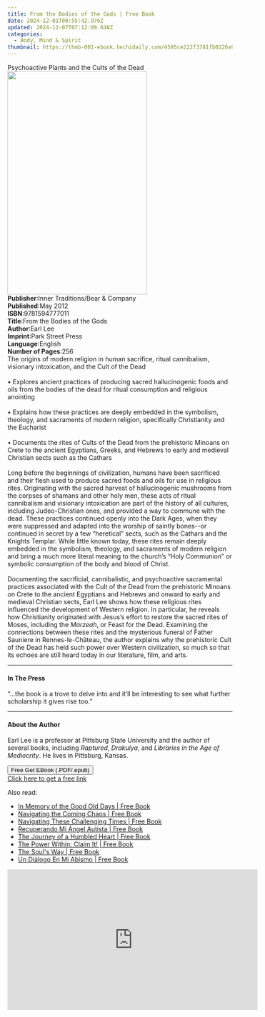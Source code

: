 ```yaml
---
title: From the Bodies of the Gods | Free Book
date: 2024-12-01T00:55:42.976Z
updated: 2024-12-07T07:12:09.648Z
categories:
  - Body, Mind & Spirit
thumbnail: https://thmb-001-ebook.techidaily.com/4595ce222f3781fb0226a9e91638b32a8f35c1f772b7af8cc4c2ceeee5d21a2e.jpg
---
```

<main id="book-container">
  <div class="flex flex-col">
    <div class="book-brief flex-1 py-6 px-4 sm:p-6 md:py-10 md:px-8">
      <!-- brief-->
      <div class="book-brief-main">
        Psychoactive Plants and the Cults of the Dead
      </div>
    </div>
    <div
      class="book-meta-info flex-1 grid gap-4 col-start-1 col-end-3 row-start-1 sm:mb-6 sm:grid-cols-4 lg:gap-6 lg:col-start-2 lg:row-end-6 lg:row-span-6 lg:mb-0"
    >
      <div
        class="book-meta-info-left place-content-center mt-4 p-4 text-sm leading-6 col-start-2 col-span-2 dark:text-slate-400"
      >
        <img
          class="w-full h-500 object-cover rounded-lg sm:h-255 sm:col-span-2 lg:col-span-full"
          src="https://img-001-ebook.techidaily.com/8048c08dfbbffaf5cd5d3124fc72317b4c38a7ca12de4e77c0ca923ebf88687d.jpg"
          alt=""
          width="312"
          height="500"
        />
      </div>
      <div
        class="book-meta-info-right mt-2 col-start-1 row-start-2 col-span-3 self-center"
      >
        <!-- meta data  -->
        <div class="flex flex-col px-4 md:px-8">
          <div class="flex-1">
            <strong>Publisher</strong>:<span class="px-2"
              >Inner Traditions/Bear &amp; Company</span
            >
          </div>
          <div class="flex-1">
            <strong>Published</strong>:<span class="px-2">May 2012</span>
          </div>
          <div class="flex-1">
            <strong>ISBN</strong>:<span class="px-2">9781594777011</span>
          </div>
          <div class="flex-1">
            <strong>Title</strong>:<span class="px-2"
              >From the Bodies of the Gods</span
            >
          </div>
          <div class="flex-1">
            <strong>Author</strong>:<span class="px-2">Earl Lee</span>
          </div>
          <div class="flex-1">
            <strong>Imprint</strong>:<span class="px-2">Park Street Press</span>
          </div>
          <div class="flex-1">
            <strong>Language</strong>:<span class="px-2">English</span>
          </div>
          <div class="flex-1">
            <strong>Number of Pages</strong>:<span class="px-2">256</span>
          </div>
        </div>
      </div>
    </div>
    <div class="book-description flex-1 py-6 px-4 sm:p-6 md:py-10 md:px-8">
      <div class="book-description-main">
        <div accordion-content="" id="description">
          The origins of modern religion in human sacrifice, ritual cannibalism,
          visionary intoxication, and the Cult of the Dead <br />
          <br />• Explores ancient practices of producing sacred hallucinogenic
          foods and oils from the bodies of the dead for ritual consumption and
          religious anointing <br />
          <br />• Explains how these practices are deeply embedded in the
          symbolism, theology, and sacraments of modern religion, specifically
          Christianity and the Eucharist <br />
          <br />• Documents the rites of Cults of the Dead from the prehistoric
          Minoans on Crete to the ancient Egyptians, Greeks, and Hebrews to
          early and medieval Christian sects such as the Cathars <br />
          <br />Long before the beginnings of civilization, humans have been
          sacrificed and their flesh used to produce sacred foods and oils for
          use in religious rites. Originating with the sacred harvest of
          hallucinogenic mushrooms from the corpses of shamans and other holy
          men, these acts of ritual cannibalism and visionary intoxication are
          part of the history of all cultures, including Judeo-Christian ones,
          and provided a way to commune with the dead. These practices continued
          openly into the Dark Ages, when they were suppressed and adapted into
          the worship of saintly bones--or continued in secret by a few
          “heretical” sects, such as the Cathars and the Knights Templar. While
          little known today, these rites remain deeply embedded in the
          symbolism, theology, and sacraments of modern religion and bring a
          much more literal meaning to the church’s “Holy Communion” or symbolic
          consumption of the body and blood of Christ. <br />
          <br />Documenting the sacrificial, cannibalistic, and psychoactive
          sacramental practices associated with the Cult of the Dead from the
          prehistoric Minoans on Crete to the ancient Egyptians and Hebrews and
          onward to early and medieval Christian sects, Earl Lee shows how these
          religious rites influenced the development of Western religion. In
          particular, he reveals how Christianity originated with Jesus’s effort
          to restore the sacred rites of Moses, including the <i>Marzeah</i>, or
          Feast for the Dead. Examining the connections between these rites and
          the mysterious funeral of Father Sauniere in Rennes-le-Château, the
          author explains why the prehistoric Cult of the Dead has held such
          power over Western civilization, so much so that its echoes are still
          heard today in our literature, film, and arts.
        </div>
        <div class="accordion-fader"></div>
      </div>
    </div>
    <div class="book-excerpts flex-1 py-6 px-4 sm:p-6 md:py-10 md:px-8">
      <!-- excerpts-->
      <div class="book-excerpts-main">
        <hr />
        <h4 class="placeholder placeholder-heading">
          <span>In The Press</span>
        </h4>
        <p>
          “...the book is a trove to delve into and it’ll be interesting to see
          what further scholarship it gives rise too.”
        </p>
      </div>
    </div>
    <div class="book-about-author flex-1 py-6 px-4 sm:p-6 md:py-10 md:px-8">
      <!-- about author-->
      <div class="book-main-author-main">
        <hr />
        <h4 class="placeholder placeholder-heading">
          <span>About the Author</span>
        </h4>
        <p>
          Earl Lee is a professor at Pittsburg State University and the author
          of several books, including <i>Raptured</i>, <i>Drakulya</i>, and
          <i>Libraries in the Age of Mediocrity</i>. He lives in Pittsburg,
          Kansas.
        </p>
      </div>
    </div>
    <div class="book-free-get flex-1 py-6 px-4 sm:p-6 md:py-10 md:px-8">
      <button
        id="btn-free-get"
        class="bg-blue-500 hover:bg-blue-700 text-white font-bold py-2 px-4 rounded"
      >
        Free Get EBook (.PDF/.epub)
      </button>
      <div id="countdown-display" class="px-2 text-lg mt-2"></div>
      <a
        id="free-link"
        class="hidden bg-blue-500 hover:bg-blue-700 text-white font-bold py-2 px-4 rounded"
        href="https://www.ebooks.com/en-us/book/95783072/from-the-bodies-of-the-gods/earl-lee/"
        target="_blank"
        >Click here to get a free link</a
      >
    </div>
    <script>
      let countdownTime = 0;
      let countdownInterval = null;
      document
        .getElementById('btn-free-get')
        .addEventListener('click', startCountdown);
      function startCountdown() {
        countdownTime = new Date().getTime() + 60000 * 3;
        countdownInterval = setInterval(updateCountdown, 1000);
        document.getElementById('btn-free-get').disabled = true;
        document
          .getElementById('btn-free-get')
          .classList.add('bg-gray-500', 'cursor-not-allowed');
      }
      function updateCountdown() {
        let currentTime = new Date().getTime();
        let timeLeft = countdownTime - currentTime;
        let secondsLeft = Math.floor(timeLeft / 1000);
        document.getElementById('countdown-display').innerHTML =
          `Remaining time: ${secondsLeft} seconds.`;
        if (secondsLeft <= 0) {
          clearInterval(countdownInterval);
          document.getElementById('btn-free-get').classList.add('hidden');
          document.getElementById('free-link').classList.remove('hidden');
          document.getElementById('countdown-display').innerHTML = '';
        }
      }
    </script>
  </div>
</main>

<ins class="adsbygoogle"
      style="display:block"
      data-ad-client="ca-pub-7571918770474297"
      data-ad-slot="8358498916"
      data-ad-format="auto"
      data-full-width-responsive="true"></ins>
    

<span class="atpl-alsoreadstyle">Also read:</span>
<div><ul>
<li><a href="https://novels-ebooks.techidaily.com/138586823-9781462012510-in-memory-of-the-good-old-days/"><u>In Memory of the Good Old Days | Free Book</u></a></li>
<li><a href="https://novels-ebooks.techidaily.com/138587399-9781450270885-navigating-the-coming-chaos/"><u>Navigating the Coming Chaos | Free Book</u></a></li>
<li><a href="https://novels-ebooks.techidaily.com/138587531-9781462025411-navigating-these-challenging-times/"><u>Navigating These Challenging Times | Free Book</u></a></li>
<li><a href="https://novels-ebooks.techidaily.com/138587378-9781617642586-recuperando-mi-angel-autista/"><u>Recuperando Mi Ángel Autista | Free Book</u></a></li>
<li><a href="https://novels-ebooks.techidaily.com/138587173-9781452533551-the-journey-of-a-humbled-heart/"><u>The Journey of a Humbled Heart | Free Book</u></a></li>
<li><a href="https://novels-ebooks.techidaily.com/138586831-9781475931235-the-power-within-claim-it/"><u>The Power Within: Claim It! | Free Book</u></a></li>
<li><a href="https://novels-ebooks.techidaily.com/138587543-9781452532295-the-souls-way/"><u>The Soul's Way | Free Book</u></a></li>
<li><a href="https://novels-ebooks.techidaily.com/138587440-9781617644092-un-dialogo-en-mi-abismo/"><u>Un Diálogo En Mi Abismo | Free Book</u></a></li>
</ul></div>

<!-- affiliate ads begin -->
<iframe width="560" height="315" src="https://www.youtube.com/embed/gSKkJrJ57EA?si=WDOmInPE9EgQa_tB" title="YouTube video player" frameborder="0" allow="accelerometer; autoplay; clipboard-write; encrypted-media; gyroscope; picture-in-picture; web-share" referrerpolicy="strict-origin-when-cross-origin" allowfullscreen></iframe>
<!-- affiliate ads end -->

